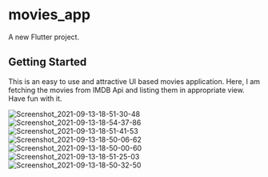 # movies_app

A new Flutter project.

## Getting Started

This is an easy to use and attractive UI based movies application.
Here, I am fetching the movies from IMDB Api and listing them in appropriate view.
Have fun with it.

![Screenshot_2021-09-13-18-51-30-48](https://user-images.githubusercontent.com/55459142/133125497-ab58d502-eeaa-4608-83bb-228f1df3e93e.jpg)
![Screenshot_2021-09-13-18-54-37-86](https://user-images.githubusercontent.com/55459142/133125480-31a34f7a-c3e8-4c6a-803e-b344739c7240.jpg)
![Screenshot_2021-09-13-18-51-41-53](https://user-images.githubusercontent.com/55459142/133125489-1fe7cb82-f5cf-402e-9068-acefaf9b9824.jpg)
![Screenshot_2021-09-13-18-50-06-62](https://user-images.githubusercontent.com/55459142/133125470-00401971-e32a-4c7e-93e0-ae167fd60d60.jpg)
![Screenshot_2021-09-13-18-50-00-60](https://user-images.githubusercontent.com/55459142/133125473-573a6607-741c-45c6-9866-e2173dc82e35.jpg)
![Screenshot_2021-09-13-18-51-25-03](https://user-images.githubusercontent.com/55459142/133125451-b8008b78-b4be-4026-930e-22ecc5e18557.jpg)
![Screenshot_2021-09-13-18-50-32-50](https://user-images.githubusercontent.com/55459142/133125462-5756a75b-f8e7-428e-b580-6777d302cd08.jpg)

